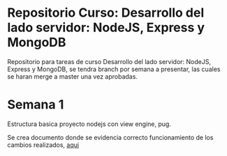 # Repositorio Curso: Desarrollo del lado servidor: NodeJS, Express y MongoDB

Repositorio para tareas de curso Desarrollo del lado servidor: NodeJS, Express y MongoDB, se tendra branch por semana a presentar, las cuales se haran merge a master una vez aprobadas.

# Semana 1

Estructura basica proyecto nodejs con view engine, pug. 

Se crea documento donde se evidencia correcto funcionamiento de los cambios realizados, [aqui](./doc/Semana_1.docx)
